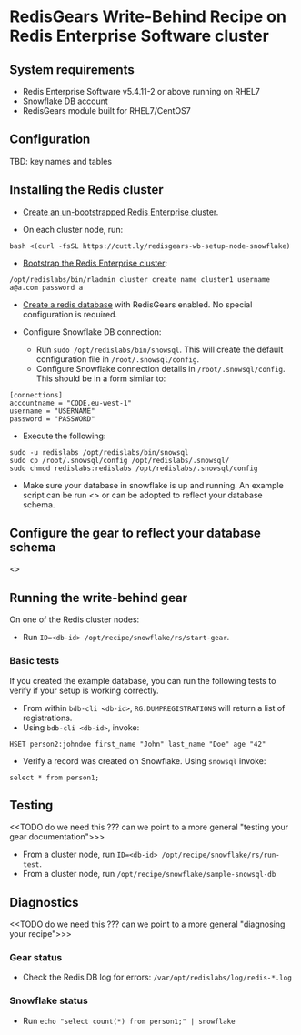 # RedisGears Write-Behind Recipe on Redis Enterprise Software cluster

## System requirements

* Redis Enterprise Software v5.4.11-2 or above running on RHEL7
* Snowflake DB account
* RedisGears module built for RHEL7/CentOS7

## Configuration

TBD: key names and tables

## Installing the Redis cluster

* [Create an un-bootstrapped Redis Enterprise cluster](https://docs.redislabs.com/latest/rs/installing-upgrading/downloading-installing/).

* On each cluster node, run:
```
bash <(curl -fsSL https://cutt.ly/redisgears-wb-setup-node-snowflake)
```

* [Bootstrap the Redis Enterprise cluster](https://docs.redislabs.com/latest/rs/administering/cluster-operations/new-cluster-setup/):
```
/opt/redislabs/bin/rladmin cluster create name cluster1 username a@a.com password a
```

* [Create a redis database](https://docs.redislabs.com/latest/modules/create-database-rs/) with RedisGears enabled.  No special configuration is required.

* Configure Snowflake DB connection:
  * Run `sudo /opt/redislabs/bin/snowsql`. This will create the default configuration file in `/root/.snowsql/config`.
  * Configure Snowflake connection details in `/root/.snowsql/config`. This should be in a form similar to:

```
[connections]
accountname = "CODE.eu-west-1"
username = "USERNAME"
password = "PASSWORD"
```
  * Execute the following:
```
sudo -u redislabs /opt/redislabs/bin/snowsql
sudo cp /root/.snowsql/config /opt/redislabs/.snowsql/
sudo chmod redislabs:redislabs /opt/redislabs/.snowsql/config
```
* Make sure your database in snowflake is up and running.  An example script can be run
<<TODO>>  or can be adopted to reflect your database schema.

## Configure the gear to reflect your database schema
<<TODO>>

## Running the write-behind gear

On one of the Redis cluster nodes:

* Run `ID=<db-id> /opt/recipe/snowflake/rs/start-gear`.

### Basic tests
If you created the example database, you can run the following tests to verify if your setup is working correctly.

* From within `bdb-cli <db-id>`, `RG.DUMPREGISTRATIONS` will return a list of registrations.
* Using `bdb-cli <db-id>`, invoke:
```
HSET person2:johndoe first_name "John" last_name "Doe" age "42"
```
* Verify a record was created on Snowflake. Using ```snowsql``` invoke:
```
select * from person1;
```

## Testing
<<TODO do we need this ??? can we point to a more general "testing your gear documentation">>>
* From a cluster node, run `ID=<db-id> /opt/recipe/snowflake/rs/run-test`.
* From a cluster node, run `/opt/recipe/snowflake/sample-snowsql-db`

## Diagnostics
<<TODO do we need this ??? can we point to a more general "diagnosing your recipe">>>
### Gear status

* Check the Redis DB log for errors: `/var/opt/redislabs/log/redis-*.log`

### Snowflake status

* Run `echo "select count(*) from person1;" | snowflake`
